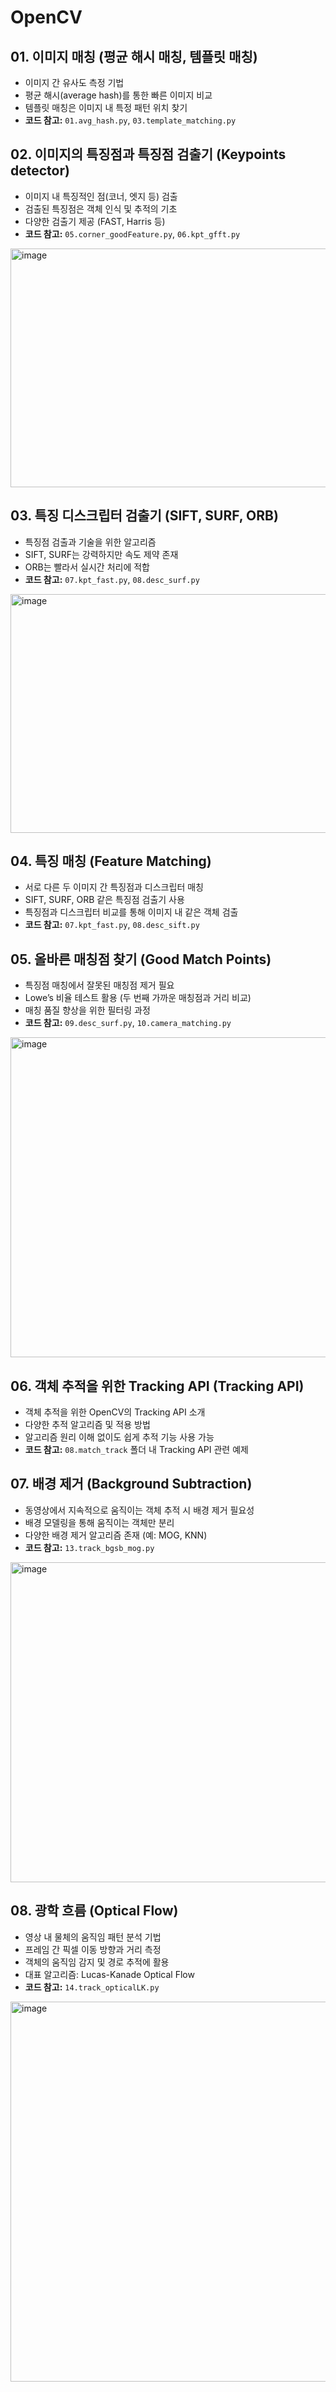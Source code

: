 # OpenCV

## 01. 이미지 매칭 (평균 해시 매칭, 템플릿 매칭)
- 이미지 간 유사도 측정 기법
- 평균 해시(average hash)를 통한 빠른 이미지 비교
- 템플릿 매칭은 이미지 내 특정 패턴 위치 찾기
- **코드 참고:** `01.avg_hash.py`, `03.template_matching.py`

## 02. 이미지의 특징점과 특징점 검출기 (Keypoints detector)
- 이미지 내 특징적인 점(코너, 엣지 등) 검출
- 검출된 특징점은 객체 인식 및 추적의 기초
- 다양한 검출기 제공 (FAST, Harris 등)
- **코드 참고:** `05.corner_goodFeature.py`, `06.kpt_gfft.py`
<img width="533" height="382" alt="image" src="https://github.com/user-attachments/assets/563f633c-64c0-460b-8b92-66f328e6c878" />



## 03. 특징 디스크립터 검출기 (SIFT, SURF, ORB)
- 특징점 검출과 기술을 위한 알고리즘
- SIFT, SURF는 강력하지만 속도 제약 존재
- ORB는 빨라서 실시간 처리에 적합
- **코드 참고:** `07.kpt_fast.py`, `08.desc_surf.py`  
<img width="533" height="382" alt="image" src="https://github.com/user-attachments/assets/a7945a49-43b1-4e3a-9e7b-e37ff5acab21" />


## 04. 특징 매칭 (Feature Matching)
- 서로 다른 두 이미지 간 특징점과 디스크립터 매칭
- SIFT, SURF, ORB 같은 특징점 검출기 사용
- 특징점과 디스크립터 비교를 통해 이미지 내 같은 객체 검출
- **코드 참고:** `07.kpt_fast.py`, `08.desc_sift.py`

## 05. 올바른 매칭점 찾기 (Good Match Points)
- 특징점 매칭에서 잘못된 매칭점 제거 필요
- Lowe’s 비율 테스트 활용 (두 번째 가까운 매칭점과 거리 비교)
- 매칭 품질 향상을 위한 필터링 과정
- **코드 참고:** `09.desc_surf.py`, `10.camera_matching.py`  
<img width="850" height="512" alt="image" src="https://github.com/user-attachments/assets/6a2f71ee-de42-4c7d-83ac-8fe498658905" />

## 06. 객체 추적을 위한 Tracking API (Tracking API)
- 객체 추적을 위한 OpenCV의 Tracking API 소개
- 다양한 추적 알고리즘 및 적용 방법
- 알고리즘 원리 이해 없이도 쉽게 추적 기능 사용 가능
- **코드 참고:** `08.match_track` 폴더 내 Tracking API 관련 예제

## 07. 배경 제거 (Background Subtraction)
- 동영상에서 지속적으로 움직이는 객체 추적 시 배경 제거 필요성
- 배경 모델링을 통해 움직이는 객체만 분리
- 다양한 배경 제거 알고리즘 존재 (예: MOG, KNN)
- **코드 참고:** `13.track_bgsb_mog.py`
<img width="642" height="512" alt="image" src="https://github.com/user-attachments/assets/a6782d44-797c-4e32-8ddd-a8ba7d36c3bb" />


## 08. 광학 흐름 (Optical Flow)
- 영상 내 물체의 움직임 패턴 분석 기법
- 프레임 간 픽셀 이동 방향과 거리 측정
- 객체의 움직임 감지 및 경로 추적에 활용
- 대표 알고리즘: Lucas-Kanade Optical Flow
- **코드 참고:** `14.track_opticalLK.py`
<img width="770" height="608" alt="image" src="https://github.com/user-attachments/assets/12bdd08a-d4ad-490f-9293-b21de2a99001" />
